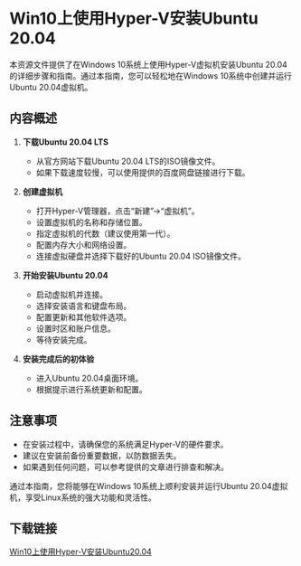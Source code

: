 # Win10上使用Hyper-V安装Ubuntu 20.04

本资源文件提供了在Windows 10系统上使用Hyper-V虚拟机安装Ubuntu 20.04的详细步骤和指南。通过本指南，您可以轻松地在Windows 10系统中创建并运行Ubuntu 20.04虚拟机。

## 内容概述

1. **下载Ubuntu 20.04 LTS**
   - 从官方网站下载Ubuntu 20.04 LTS的ISO镜像文件。
   - 如果下载速度较慢，可以使用提供的百度网盘链接进行下载。

2. **创建虚拟机**
   - 打开Hyper-V管理器，点击“新建”->“虚拟机”。
   - 设置虚拟机的名称和存储位置。
   - 指定虚拟机的代数（建议使用第一代）。
   - 配置内存大小和网络设置。
   - 连接虚拟硬盘并选择下载好的Ubuntu 20.04 ISO镜像文件。

3. **开始安装Ubuntu 20.04**
   - 启动虚拟机并连接。
   - 选择安装语言和键盘布局。
   - 配置更新和其他软件选项。
   - 设置时区和账户信息。
   - 等待安装完成。

4. **安装完成后的初体验**
   - 进入Ubuntu 20.04桌面环境。
   - 根据提示进行系统更新和配置。

## 注意事项

- 在安装过程中，请确保您的系统满足Hyper-V的硬件要求。
- 建议在安装前备份重要数据，以防数据丢失。
- 如果遇到任何问题，可以参考提供的文章进行排查和解决。

通过本指南，您将能够在Windows 10系统上顺利安装并运行Ubuntu 20.04虚拟机，享受Linux系统的强大功能和灵活性。

## 下载链接

[Win10上使用Hyper-V安装Ubuntu20.04](https://pan.quark.cn/s/a28f025c6413)